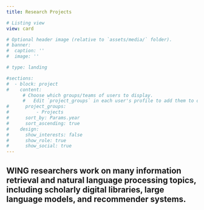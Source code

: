 ```yaml
---
title: Research Projects

# Listing view
view: card

# Optional header image (relative to `assets/media/` folder).
# banner:
#  caption: ''
#  image: ''

# type: landing

#sections:
#  - block: project
#    content:
      # Choose which groups/teams of users to display.
      #   Edit `project_groups` in each user's profile to add them to one or more of these groups.
#      project_groups:
#          - Projects
#      sort_by: Params.year
#      sort_ascending: true
#    design:
#      show_interests: false
#      show_role: true
#      show_social: true
---
```

WING researchers work on many information retrieval and natural language processing topics, including scholarly digital libraries, large language models, and recommender systems.  
---
